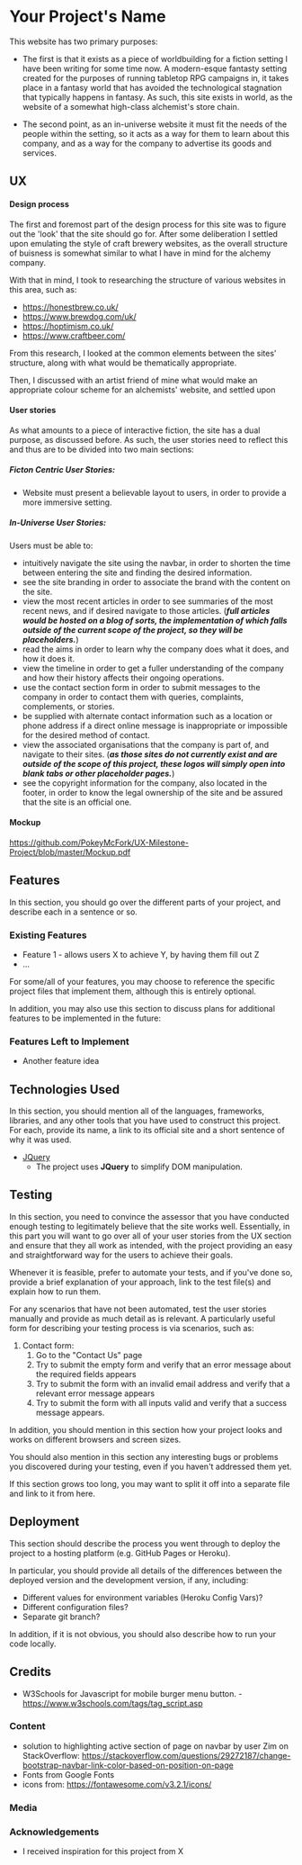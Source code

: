 # Your Project's Name

This website has two primary purposes:

- The first is that it exists as a piece of worldbuilding for a fiction setting I have been writing for some time now. A modern-esque fantasty setting created for the purposes of running tabletop RPG campaigns in, it takes place in a fantasy world that has avoided the technological stagnation that typically happens in fantasy. As such, this site exists in world, as the website of a somewhat high-class alchemist's store chain.

- The second point, as an in-universe website it must fit the needs of the people within the setting, so it acts as a way for them to learn about this company, and as a way for the company to advertise its goods and services.
 
## UX

#### Design process

The first and foremost part of the design process for this site was to figure out the 'look' that the site should go for. After some deliberation I settled upon emulating the style of craft brewery websites, as the overall structure of buisness is somewhat similar to what I have in mind for the alchemy company.

With that in mind, I took to researching the structure of various websites in this area, such as:

- https://honestbrew.co.uk/
- https://www.brewdog.com/uk/
- https://hoptimism.co.uk/
- https://www.craftbeer.com/

From this research, I looked at the common elements between the sites' structure, along with what would be thematically appropriate.

Then, I discussed with an artist friend of mine what would make an appropriate colour scheme for an alchemists' website, and settled upon
 
#### User stories

As what amounts to a piece of interactive fiction, the site has a dual purpose, as discussed before. As such, the user stories need to reflect this and thus are to be divided into two main sections:

##### Ficton Centric User Stories:

- Website must present a believable layout to users, in order to provide a more immersive setting.

##### In-Universe User Stories:

Users must be able to:
- intuitively navigate the site using the navbar, in order to shorten the time between entering the site and finding the desired information.
- see the site branding in order to associate the brand with the content on the site.
- view the most recent articles in order to see summaries of the most recent news, and if desired navigate to those articles. (__*full articles would be hosted on a blog of sorts, the implementation of which falls outside of the current scope of the project, so they will be placeholders.*__)
- read the aims in order to learn why the company does what it does, and how it does it.
- view the timeline in order to get a fuller understanding of the company and how their history affects their ongoing operations.
- use the contact section form in order to submit messages to the company in order to contact them with queries, complaints, complements, or stories.
- be supplied with alternate contact information such as a location or phone address if a direct online message is inappropriate or impossible for the desired method of contact.
- view the associated organisations that the company is part of, and navigate to their sites. (__*as those sites do not currently exist and are outside of the scope of this project, these logos will simply open into blank tabs or other placeholder pages.*__)
- see the copyright information for the company, also located in the footer, in order to know the legal ownership of the site and be assured that the site is an official one.


#### Mockup

https://github.com/PokeyMcFork/UX-Milestone-Project/blob/master/Mockup.pdf


## Features

In this section, you should go over the different parts of your project, and describe each in a sentence or so.
 
### Existing Features
- Feature 1 - allows users X to achieve Y, by having them fill out Z
- ...

For some/all of your features, you may choose to reference the specific project files that implement them, although this is entirely optional.

In addition, you may also use this section to discuss plans for additional features to be implemented in the future:

### Features Left to Implement
- Another feature idea

## Technologies Used

In this section, you should mention all of the languages, frameworks, libraries, and any other tools that you have used to construct this project. For each, provide its name, a link to its official site and a short sentence of why it was used.

- [JQuery](https://jquery.com)
    - The project uses **JQuery** to simplify DOM manipulation.


## Testing

In this section, you need to convince the assessor that you have conducted enough testing to legitimately believe that the site works well. Essentially, in this part you will want to go over all of your user stories from the UX section and ensure that they all work as intended, with the project providing an easy and straightforward way for the users to achieve their goals.

Whenever it is feasible, prefer to automate your tests, and if you've done so, provide a brief explanation of your approach, link to the test file(s) and explain how to run them.

For any scenarios that have not been automated, test the user stories manually and provide as much detail as is relevant. A particularly useful form for describing your testing process is via scenarios, such as:

1. Contact form:
    1. Go to the "Contact Us" page
    2. Try to submit the empty form and verify that an error message about the required fields appears
    3. Try to submit the form with an invalid email address and verify that a relevant error message appears
    4. Try to submit the form with all inputs valid and verify that a success message appears.

In addition, you should mention in this section how your project looks and works on different browsers and screen sizes.

You should also mention in this section any interesting bugs or problems you discovered during your testing, even if you haven't addressed them yet.

If this section grows too long, you may want to split it off into a separate file and link to it from here.

## Deployment

This section should describe the process you went through to deploy the project to a hosting platform (e.g. GitHub Pages or Heroku).

In particular, you should provide all details of the differences between the deployed version and the development version, if any, including:
- Different values for environment variables (Heroku Config Vars)?
- Different configuration files?
- Separate git branch?

In addition, if it is not obvious, you should also describe how to run your code locally.


## Credits

- W3Schools for Javascript for mobile burger menu button. - https://www.w3schools.com/tags/tag_script.asp

### Content
- solution to highlighting active section of page on navbar by user Zim on StackOverflow: https://stackoverflow.com/questions/29272187/change-bootstrap-navbar-link-color-based-on-position-on-page
- Fonts from Google Fonts
- icons from: https://fontawesome.com/v3.2.1/icons/

### Media

### Acknowledgements

- I received inspiration for this project from X
